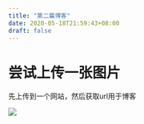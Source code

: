 ```yaml
---
title: "第二篇博客"
date: 2020-05-18T21:59:43+08:00
draft: false
---
```


# 尝试上传一张图片

先上传到一个网站，然后获取url用于博客

![](https://i.loli.net/2020/05/18/QdrfoGPKFb3lu8A.jpg)